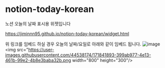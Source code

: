 # notion-today-korean

노션 오늘의 날짜 표시용 위젯입니다

https://jiminnn95.github.io/notion-today-korean/widget.html

위 링크를 임베드 하실 경우 오늘의 날짜/요일로 아래와 같이 임베드 됩니다.
![image](https://user-images.githubusercontent.com/44538174/171841893-399ab977-4e13-461b-99e2-4b8e3baba32b.png)
<img src="https://user-images.githubusercontent.com/44538174/171841893-399ab977-4e13-461b-99e2-4b8e3baba32b.png  width="800" height="300"/>
